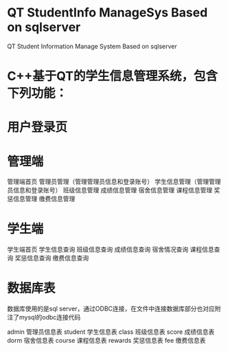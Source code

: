 # QT StudentInfo ManageSys Based on sqlserver
QT Student Information Manage System Based on sqlserver
# C++基于QT的学生信息管理系统，包含下列功能：
# 用户登录页
# 管理端
管理端首页
管理员管理（管理管理员信息和登录账号） 
学生信息管理（管理管理员信息和登录账号） 
班级信息管理 
成绩信息管理 
宿舍信息管理 
课程信息管理 
奖惩信息管理 
缴费信息管理 
# 学生端
学生端首页
学生信息查询
班级信息查询 
成绩信息查询 
宿舍情况查询 
课程信息查询 
奖惩信息查询 
缴费信息查询 

# 数据库表
数据库使用的是sql server，通过ODBC连接，在文件中连接数据库部分也对应附注了mysql的odbc连接代码

admin 管理员信息表
student 学生信息表
class 班级信息表 
score 成绩信息表 
dorm 宿舍信息表 
course 课程信息表 
rewards 奖惩信息表 
fee 缴费信息表 
